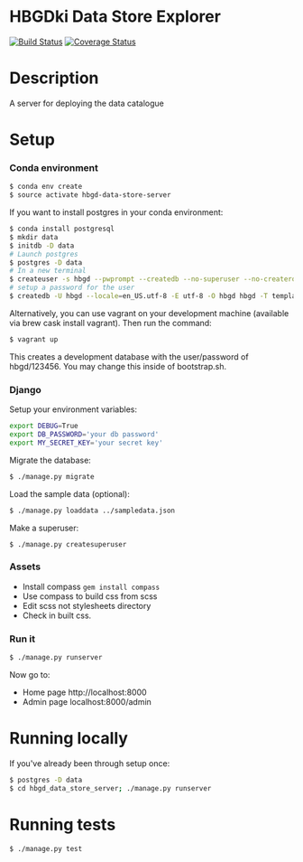 # HBGDki Data Store Explorer

[![Build Status](https://travis-ci.org/pcstout/study-explorer.svg?branch=master)](https://travis-ci.org/pcstout/study-explorer)
[![Coverage Status](https://coveralls.io/repos/github/pcstout/study-explorer/badge.svg?branch=master)](https://coveralls.io/github/pcstout/study-explorer?branch=master)

# Description
A server for deploying the data catalogue

# Setup

### Conda environment

```sh
$ conda env create
$ source activate hbgd-data-store-server
```

If you want to install postgres in your conda environment:
```sh
$ conda install postgresql
$ mkdir data
$ initdb -D data
# Launch postgres
$ postgres -D data
# In a new terminal
$ createuser -s hbgd --pwprompt --createdb --no-superuser --no-createrole
# setup a password for the user
$ createdb -U hbgd --locale=en_US.utf-8 -E utf-8 -O hbgd hbgd -T template0
```

Alternatively, you can use vagrant on your development machine (available via
brew cask install vagrant). Then run the command:

```sh
$ vagrant up
```

This creates a development database with the user/password of hbgd/123456. You
may change this inside of bootstrap.sh.

### Django

Setup your environment variables:
```sh
export DEBUG=True
export DB_PASSWORD='your db password'
export MY_SECRET_KEY='your secret key'
```

Migrate the database:

```sh
$ ./manage.py migrate
```

Load the sample data (optional):
```sh
$ ./manage.py loaddata ../sampledata.json
```

Make a superuser:
```
$ ./manage.py createsuperuser
```

### Assets

* Install compass  ``gem install compass``
* Use compass to build css from scss
* Edit scss not stylesheets directory
* Check in built css.

### Run it

```sh
$ ./manage.py runserver
```

Now go to:
 - Home page http://localhost:8000
 - Admin page localhost:8000/admin

# Running locally
If you've already been through setup once:

```sh
$ postgres -D data
$ cd hbgd_data_store_server; ./manage.py runserver
```

# Running tests
```sh
$ ./manage.py test
```
